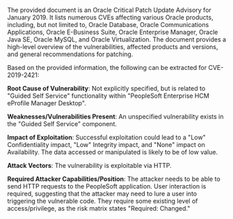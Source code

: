 The provided document is an Oracle Critical Patch Update Advisory for January 2019. It lists numerous CVEs affecting various Oracle products, including, but not limited to, Oracle Database, Oracle Communications Applications, Oracle E-Business Suite, Oracle Enterprise Manager, Oracle Java SE, Oracle MySQL, and Oracle Virtualization. The document provides a high-level overview of the vulnerabilities, affected products and versions, and general recommendations for patching.

Based on the provided information, the following can be extracted for CVE-2019-2421:

**Root Cause of Vulnerability**: Not explicitly specified, but is related to "Guided Self Service" functionality within "PeopleSoft Enterprise HCM eProfile Manager Desktop".

**Weaknesses/Vulnerabilities Present**:  An unspecified vulnerability exists in the "Guided Self Service" component.

**Impact of Exploitation**: Successful exploitation could lead to a "Low" Confidentiality impact, "Low" Integrity impact, and "None" impact on Availability. The data accessed or manipulated is likely to be of low value.

**Attack Vectors**: The vulnerability is exploitable via HTTP.

**Required Attacker Capabilities/Position**: The attacker needs to be able to send HTTP requests to the PeopleSoft application. User interaction is required, suggesting that the attacker may need to lure a user into triggering the vulnerable code. They require some existing level of access/privilege, as the risk matrix states "Required: Changed."